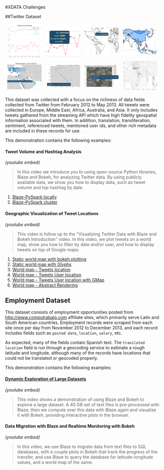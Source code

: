 #XDATA Challenges

##Twitter Dataset

<table cellspacing="20" style="border:0px">
<tbody style="border:0px">
<tr style="border:0px">
<td style="border:0px">  <a href="tweet-volume-local-spark.ipynb"><img src="images/tweet-volume.png" width=250px></a>  <span class="raw-html"></span></td>
<td style="border:0px">  <a href="tweet-volume-cluster-spark.ipynb"><img src="images/tweet-volume-hover.png" width=250px></a>  <span class="raw-html"></span></td>
<td style="border:0px">  <a href="tweet-worldmap-static-bcolz.ipynb"><img src="images/tweet-worldmap-static.png" width=250px></a>  <span class="raw-html"></span></td>
<td style="border:0px">  <a href="tweet-worldmap-static-bcolz.ipynb"><img src="images/tweet-worldmap-color-static.png" width=250px></a>  <span class="raw-html"></span></td>
</tr>
<tr style="border:0px">
<td style="border:0px">  <a href="tweet-worldmap-location-bcolz.ipynb"><img src="images/tweet-worldmap-location.png" width=250px></a>  <span class="raw-html"></span></td>
<td style="border:0px">  <a href="tweet-worldmap-user-bcolz.ipynb"><img src="images/tweet-worldmap-user.png" width=250px></a>  <span class="raw-html"></span></td>
<td style="border:0px">  <a href="tweet-worldmap-gmap-bcolz.ipynb"><img src="images/tweet-location-gmap.png" width=250px></a>  <span class="raw-html"></span></td>
<td style="border:0px">  <a href="abstract_rendering"><img src="images/tweet-AR.png" width=250px></a>  <span class="raw-html"></span></td>
</tbody></table>

This dataset was collected with a focus on the richness of data fields collected from Twitter from February 2012 to May 2013. All tweets were collected in Europe, Middle East, Africa, Australia, and Asia. It only includes tweets gathered from the streaming API which have high fidelity geospatial information associated with them. In addition, translation, transliteration, sentiment, referenced tweets, mentioned user ids, and other rich metadata are included in these records for use.

This demonstration contains the following examples:

#### Tweet Volume and Hashtag Analysis

*(youtube embed)*

> In this video we introduce you to using open-source Python libraries, Blaze and Bokeh, for analyzing Twitter data. By using publicly available data, we show you how to display data, such as tweet volume and top hashtag by date.

1. [Blaze-PySpark locally](tweet-volume-local-spark.ipynb)  
1. [Blaze-PySpark cluster](tweet-volume-cluster-spark.ipynb)
 
#### Geographic Visualization of Tweet Locations

*(youtube embed)*

> This video is follow up to the "Visualizing Twitter Data with Blaze and Bokeh Introduction" video. In this video, we plot tweets on a world map, show you how to filter by date and/or user, and how to display tweets on top of Google maps.

1. [Static world map with bokeh.plotting](tweet-worldmap-static-bcolz.ipynb#2.1-Static-world-map-with-bokeh.plotting)  
1. [Static world map with Glyphs](tweet-worldmap-static-bcolz.ipynb#2.2-Static-world-map-with-Glyphs)  
1. [World map - Tweets location](tweet-worldmap-location-bcolz.ipynb)  
1. [World map - Tweets User location](tweet-worldmap-user-bcolz.ipynb)  
1. [World map - Tweets User location with GMap](tweet-worldmap-gmap-bcolz.ipynb)  
1. [World map - Abstract Rendering](abstract_rendering)

## Employment Dataset

This dataset consists of employment opportunities posted from http://www.computrabajo.com affiliate sites, which primarily serve Latin and South American countries. Employment records were scraped from each site once per day from November 2012 to December 2013, and each record includes fields such as `posted date`, `location`, `salary`, etc.

As expected, many of the fields contain Spanish text. The `translated location` field is run through a geocoding service to estimate a rough latitude and longitude, although many of the records have locations that could not be translated or geocoded properly.

This demonstration contains the following examples:

#### [Dynamic Exploration of Large Datasets](./employment/)

*(youtube embed)*

> This video shows a demonstration of using Blaze and Bokeh to explore a large dataset. A 40 GB set of text files is pre-processed with Blaze, then we compute over this data with Blaze again and visualize it with Bokeh, providing interactive plots in the browser.

#### Data Migration with Blaze and Realtime Monitoring with Bokeh

*(youtube embed)*

> In this video, we use Blaze to migrate data from text files to SQL databases, with a couple plots in Bokeh that track the progress of the transfer, and use Blaze to query the database for latitude-longitude values, and a world map of the same.